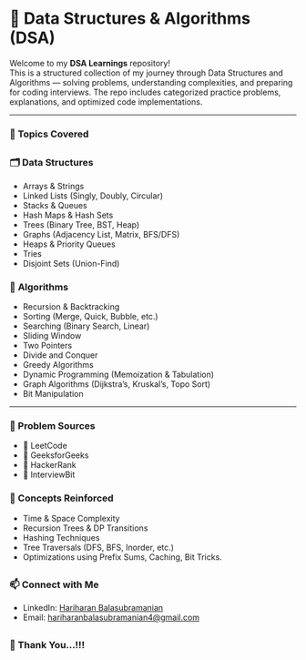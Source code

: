 # 🧮 Data Structures & Algorithms (DSA) 

Welcome to my **DSA Learnings** repository!  
This is a structured collection of my journey through Data Structures and Algorithms — solving problems, understanding complexities, and preparing for coding interviews. The repo includes categorized practice problems, explanations, and optimized code implementations.

---

### 🧠 Topics Covered

##

### 🗂️ **Data Structures**
- Arrays & Strings
- Linked Lists (Singly, Doubly, Circular)
- Stacks & Queues
- Hash Maps & Hash Sets
- Trees (Binary Tree, BST, Heap)
- Graphs (Adjacency List, Matrix, BFS/DFS)
- Heaps & Priority Queues
- Tries
- Disjoint Sets (Union-Find)

### 🧮 **Algorithms**
- Recursion & Backtracking
- Sorting (Merge, Quick, Bubble, etc.)
- Searching (Binary Search, Linear)
- Sliding Window
- Two Pointers
- Divide and Conquer
- Greedy Algorithms
- Dynamic Programming (Memoization & Tabulation)
- Graph Algorithms (Dijkstra’s, Kruskal’s, Topo Sort)
- Bit Manipulation

---


### 🧪 Problem Sources
- 📘 LeetCode
- 📙 GeeksforGeeks
- 📗 HackerRank
- 📕 InterviewBit

### 🧠 Concepts Reinforced
- Time & Space Complexity
- Recursion Trees & DP Transitions
- Hashing Techniques
- Tree Traversals (DFS, BFS, Inorder, etc.)
- Optimizations using Prefix Sums, Caching, Bit Tricks.

##

### 📫 Connect with Me

- LinkedIn: [Hariharan Balasubramanian](https://www.linkedin.com/in/hariharan-balasubramanian97)
- Email: hariharanbalasubramanian4@gmail.com

##


### 🙏 Thank You...!!!
